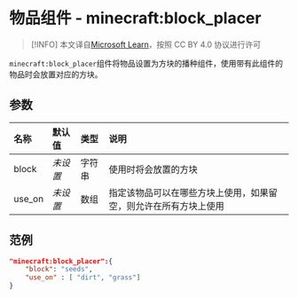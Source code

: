 # 物品组件 - minecraft:block_placer
> [!INFO]
> 本文译自[Microsoft Learn](https://learn.microsoft.com/en-us/minecraft/creator/)，按照 CC BY 4.0 协议进行许可


`minecraft:block_placer`组件将物品设置为方块的播种组件，使用带有此组件的物品时会放置对应的方块。

## 参数

| 名称 | 默认值 | 类型 | 说明  |
|:----------|:----------|:----------|:----------|
| block | *未设置* | 字符串 | 使用时将会放置的方块 |
| use_on | *未设置*  | 数组 | 指定该物品可以在哪些方块上使用，如果留空，则允许在所有方块上使用 |

## 范例
```json
"minecraft:block_placer":{
    "block": "seeds",
    "use_on" : [ "dirt", "grass"]
}
```
